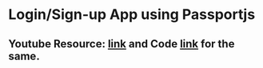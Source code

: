 # Login/Sign-up App using Passportjs

## Youtube Resource: [link](https://www.youtube.com/watch?v=6FOq4cUdH8k) and Code [link](https://github.com/iampavangandhi/TheNodeCourse/tree/master/04%20Auth%20and%20Database/Auth%20Topic5/node_passport_login) for the same.

